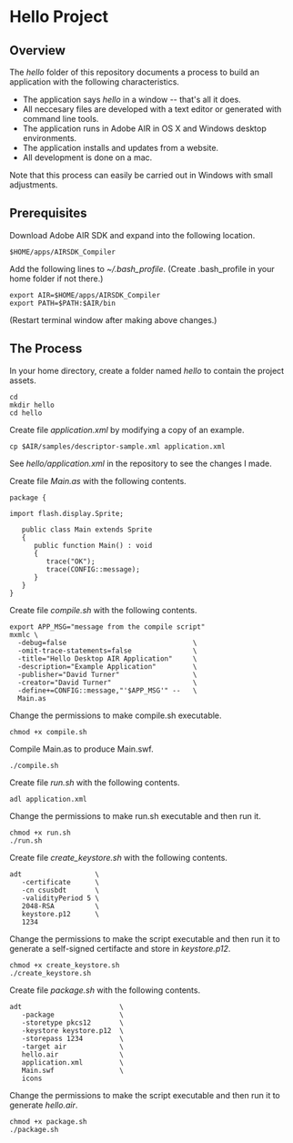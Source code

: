 # Hello Project

## Overview

The _hello_ folder of this repository documents a process
to build an application with the following characteristics.

- The application says _hello_ in a window -- that's all it does.
- All neccesary files are developed with a text editor or generated with command line tools.
- The application runs in Adobe AIR in OS X and Windows desktop environments.
- The application installs and updates from a website.
- All development is done on a mac.

Note that this process can easily be carried out in Windows
with small adjustments.

## Prerequisites

Download Adobe AIR SDK and expand into the following location.

    $HOME/apps/AIRSDK_Compiler

Add the following lines to _~/.bash_profile_.
(Create .bash_profile in your home folder if not there.)

    export AIR=$HOME/apps/AIRSDK_Compiler
    export PATH=$PATH:$AIR/bin

(Restart terminal window after making above changes.)

## The Process

In your home directory, create a folder named _hello_ to contain the project assets.

    cd
    mkdir hello
    cd hello

Create file _application.xml_ by modifying a copy of an example.

    cp $AIR/samples/descriptor-sample.xml application.xml

See _hello/application.xml_ in the repository to see the changes I made.

Create file _Main.as_ with the following contents.

```
package {

import flash.display.Sprite;

   public class Main extends Sprite
   { 
      public function Main() : void
      { 
         trace("OK");
         trace(CONFIG::message);
      }
   }
}
```

Create file _compile.sh_ with the following contents.

```
export APP_MSG="message from the compile script"
mxmlc \
  -debug=false                               \
  -omit-trace-statements=false               \
  -title="Hello Desktop AIR Application"     \
  -description="Example Application"         \
  -publisher="David Turner"                  \
  -creator="David Turner"                    \
  -define+=CONFIG::message,"'$APP_MSG'" --   \
  Main.as
```

Change the permissions to make compile.sh executable.

    chmod +x compile.sh

Compile Main.as to produce Main.swf.

    ./compile.sh

Create file _run.sh_ with the following contents.

```
adl application.xml
```

Change the permissions to make run.sh executable and then run it.

    chmod +x run.sh
    ./run.sh

Create file _create_keystore.sh_ with the following contents.

```
adt                  \
   -certificate      \
   -cn csusbdt       \
   -validityPeriod 5 \
   2048-RSA          \
   keystore.p12      \
   1234
```

Change the permissions to make the script executable and then run it
to generate a self-signed certifacte and store in _keystore.p12_.

    chmod +x create_keystore.sh
    ./create_keystore.sh

Create file _package.sh_ with the following contents.

```
adt                        \
   -package                \
   -storetype pkcs12       \
   -keystore keystore.p12  \
   -storepass 1234         \
   -target air             \
   hello.air               \
   application.xml         \
   Main.swf                \
   icons
```

Change the permissions to make the script executable and then run it
to generate _hello.air_.

    chmod +x package.sh
    ./package.sh


